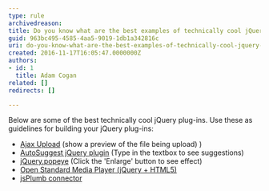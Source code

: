 ```yaml
---
type: rule
archivedreason: 
title: Do you know what are the best examples of technically cool jQuery plug-ins?
guid: 963bc495-4585-4aa5-9019-1db1a342816c
uri: do-you-know-what-are-the-best-examples-of-technically-cool-jquery-plug-ins
created: 2016-11-17T16:05:47.0000000Z
authors:
- id: 1
  title: Adam Cogan
related: []
redirects: []

---
```


Below are some of the best technically cool jQuery plug-ins. Use these as guidelines for building your jQuery plug-ins:

* [Ajax Upload](http&#58;//www.zurb.com/playground/ajax_upload) (show a preview of the file being upload) )
* [AutoSuggest jQuery plugin](http&#58;//drew.tenderapp.com/kb/autosuggest-jquery-plugin) (Type in the textbox to see suggestions)
* [jQuery.popeye](http&#58;//www.avatar.co.nz/examples/jquery/popeye/) (Click the 'Enlarge' button to see effect)
* [Open Standard Media Player (jQuery + HTML5)](http&#58;//www.mediafront.org/project/osmplayer)
* [jsPlumb connector](http&#58;//morrisonpitt.com/jsPlumb/html/jquery/demo.html)


<!--endintro-->
